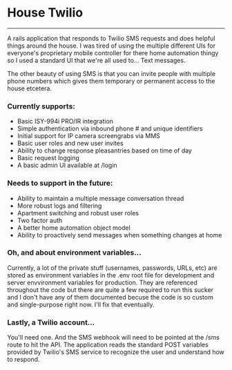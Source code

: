 # House Twilio
-----------
A rails application that responds to Twilio SMS requests and does helpful things around the house. I was tired of using the multiple different UIs for everyone's proprietary mobile controller for there home automation thingy so I used a standard UI that we're all used to... Text messages.

The other beauty of using SMS is that you can invite people with multiple phone numbers which gives them temporary or permanent access to the house etcetera.

### Currently supports:
  - Basic ISY-994i PRO/IR integration
  - Simple authentication via inbound phone # and unique identifiers
  - Initial support for IP camera screengrabs via MMS
  - Basic user roles and new user invites
  - Ability to change response pleasantries based on time of day
  - Basic request logging
  - A basic admin UI available at /login

### Needs to support in the future:
 - Ability to maintain a multiple message conversation thread
 - More robust logs and filtering
 - Apartment switching and robust user roles
 - Two factor auth
 - A better home automation object model
 - Ability to proactively send messages when something changes at home

### Oh, and about environment variables...

Currently, a lot of the private stuff (usernames, passwords, URLs, etc) are stored as environment variables in the .env root file for development and server envvironment variables for production. They are referenced throughout the code but there are quite a few required to run this sucker and I don't have any of them documented becuse the code is so custom and single-purpose right now. I'll fix that eventually.

### Lastly, a Twilio account...
You'll need one. And the SMS webhook will need to be pointed at the /sms route to hit the API. The application reads the standard POST variables provided by Twilio's SMS service to recognize the user and understand how to respond.
